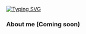[![Typing SVG](https://readme-typing-svg.demolab.com?font=Fira+Code&weight=500&duration=2999&pause=1000&color=F73BA1&random=false&width=435&lines=new+Software+Engineer;%3C+Full+Stack+Developer+%2F%3E)](https://git.io/typing-svg)

### About me (Coming soon)
<!--
**tomscdxvi/tomscdxvi** is a ✨ _special_ ✨ repository because its `README.md` (this file) appears on your GitHub profile.
-->
